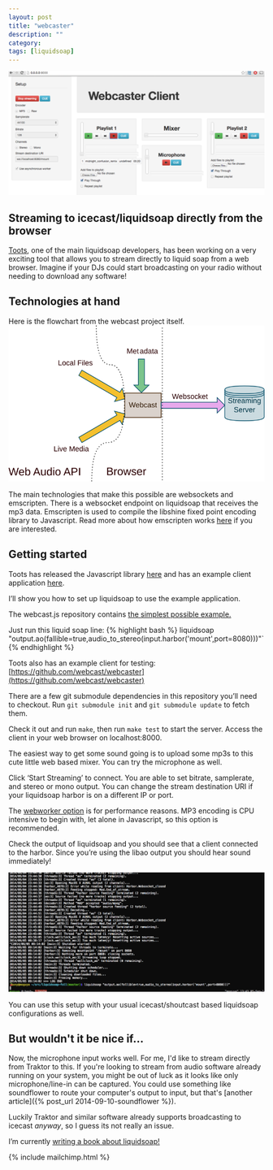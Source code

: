 ```yaml
---
layout: post
title: "webcaster"
description: ""
category:
tags: [liquidsoap]
---
```

![My helpful screenshot](/assets/images/webcaster_screenshot.png)

## Streaming to icecast/liquidsoap directly from the browser

[Toots](https://github.com/toots), one of the main liquidsoap developers, has been working on a very exciting tool that allows you to stream directly to liquid soap from a web browser. Imagine if your DJs could start broadcasting on your radio without needing to download any software!

## Technologies at hand

Here is the flowchart from the webcast project itself.
![webcast flow](/assets/images/webcast_flow.svg)

The main technologies that make this possible are websockets and emscripten.
There is a websocket endpoint on liquidsoap that receives the mp3 data.
Emscripten is used to compile the libshine fixed point encoding library to
Javascript. Read more about how emscripten works
[here](https://github.com/kripken/emscripten) if you are interested.

## Getting started

Toots has released the Javascript library
[here](https://github.com/webcast/webcast.js) and has an example client
application [here](https://github.com/webcast/webcaster).

I’ll show you how to set up liquidsoap to use the example application.

The webcast.js repository contains [the simplest possible example.](https://github.com/webcast/webcast.js)

Just run this liquid soap line:
{% highlight bash %}
liquidsoap "output.ao(fallible=true,audio_to_stereo(input.harbor('mount',port=8080)))"`
{% endhighlight %}

Toots also has an example client for testing:
[https://github.com/webcast/webcaster](https://github.com/webcast/webcaster)

There are a few git submodule dependencies in this repository you’ll need to checkout. Run `git submodule init` and `git submodule update` to fetch them.

Check it out and run `make`, then run `make test` to start the server. Access the client in your web browser on localhost:8000.

The easiest way to get some sound going is to upload some mp3s to this cute little web based mixer.  You can try the microphone as well.

Click ‘Start Streaming’ to connect. You are able to set bitrate, samplerate, and
stereo or mono output. You can change the stream destination URI if your
liquidsoap harbor is on a different IP or port.

The [webworker option](http://www.html5rocks.com/en/tutorials/workers/basics/)
is for performance reasons. MP3 encoding is CPU intensive to begin with, let
alone in Javascript, so this option is recommended.

Check the output of liquidsoap and you should see that a client connected to the harbor. Since you’re using the libao output you should hear sound immediately!

![gif action](/assets/images/webcaster.gif)

You can use this setup with your usual icecast/shoutcast based liquidsoap configurations as well.

## But wouldn't it be nice if...

Now, the microphone input works well. For me, I'd like to stream directly from
Traktor to this. If you're looking to stream from audio software already running
on your system, you might be out of luck as it looks like only
microphone/line-in can be captured. You could use something like soundflower to
route your computer's output to input, but that's [another article]({% post_url 2014-09-10-soundflower %}).

Luckily Traktor and similar software already supports broadcasting to icecast _anyway_, so I guess its not really an issue.

I’m currently [writing a book about liquidsoap!](https://leanpub.com/modernonlineradiowithliquidsoap)

{% include mailchimp.html %}
